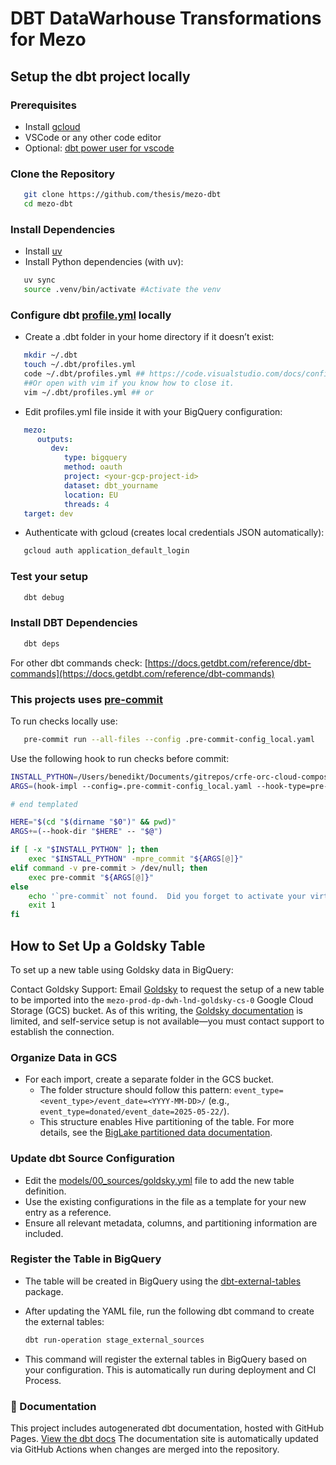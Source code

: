 # DBT DataWarhouse Transformations for Mezo

## Setup the dbt project locally

### Prerequisites

- Install [gcloud](https://cloud.google.com/sdk/docs/install)
- VSCode or any other code editor
- Optional: [dbt power user for vscode](https://marketplace.visualstudio.com/items?itemName=innoverio.vscode-dbt-power-user)

### Clone the Repository

```sh
   git clone https://github.com/thesis/mezo-dbt
   cd mezo-dbt
```

### Install Dependencies

- Install [uv](https://docs.astral.sh/uv/getting-started/installation/#installing-uv)
- Install Python dependencies (with uv):

```sh
   uv sync
   source .venv/bin/activate #Activate the venv
```

### Configure dbt [profile.yml](https://docs.getdbt.com/docs/core/connect-data-platform/profiles.yml) locally

- Create a .dbt folder in your home directory if it doesn’t exist:

```sh
   mkdir ~/.dbt
   touch ~/.dbt/profiles.yml
   code ~/.dbt/profiles.yml ## https://code.visualstudio.com/docs/configure/command-line#_launching-from-command-line
   ##Or open with vim if you know how to close it.
   vim ~/.dbt/profiles.yml ## or
```

- Edit profiles.yml file inside it with your BigQuery configuration:

```yml
   mezo:
      outputs:
         dev:
            type: bigquery
            method: oauth
            project: <your-gcp-project-id>
            dataset: dbt_yourname
            location: EU
            threads: 4
   target: dev
```

- Authenticate with gcloud (creates local credentials JSON automatically):

```sh
   gcloud auth application_default_login
```

### Test your setup

```sh
   dbt debug
```

### Install DBT Dependencies

```sh
   dbt deps
```

For other dbt commands check:
[https://docs.getdbt.com/reference/dbt-commands](https://docs.getdbt.com/reference/dbt-commands)

### This projects uses [pre-commit](https://pre-commit.com/)

To run checks locally use:

```sh
   pre-commit run --all-files --config .pre-commit-config_local.yaml
```

Use the following hook to run checks before commit:

```bash
INSTALL_PYTHON=/Users/benedikt/Documents/gitrepos/crfe-orc-cloud-composer/.venv/bin/python3
ARGS=(hook-impl --config=.pre-commit-config_local.yaml --hook-type=pre-commit)

# end templated

HERE="$(cd "$(dirname "$0")" && pwd)"
ARGS+=(--hook-dir "$HERE" -- "$@")

if [ -x "$INSTALL_PYTHON" ]; then
    exec "$INSTALL_PYTHON" -mpre_commit "${ARGS[@]}"
elif command -v pre-commit > /dev/null; then
    exec pre-commit "${ARGS[@]}"
else
    echo '`pre-commit` not found.  Did you forget to activate your virtualenv?' 1>&2
    exit 1
fi
```

## How to Set Up a Goldsky Table

To set up a new table using Goldsky data in BigQuery:

Contact Goldsky Support: Email [Goldsky](support@goldsky.com) to request the setup of a new table to be imported into the `mezo-prod-dp-dwh-lnd-goldsky-cs-0` Google Cloud Storage (GCS) bucket. As of this writing, the [Goldsky documentation](https://docs.goldsky.com/mirror/extensions/channels/aws-s3) is limited, and self-service setup is not available—you must contact support to establish the connection.

### Organize Data in GCS

- For each import, create a separate folder in the GCS bucket.
  - The folder structure should follow this pattern: `event_type=<event_type>/event_date=<YYYY-MM-DD>/` (e.g., `event_type=donated/event_date=2025-05-22/`).
  - This structure enables Hive partitioning of the table. For more details, see the [BigLake partitioned data documentation](https://cloud.google.com/bigquery/docs/create-cloud-storage-table-biglake#create-biglake-partitioned-data).

### Update dbt Source Configuration

- Edit the [models/00_sources/goldsky.yml](models/00_sources/goldsky.yml) file to add the new table definition.
- Use the existing configurations in the file as a template for your new entry as a reference.
- Ensure all relevant metadata, columns, and partitioning information are included.

### Register the Table in BigQuery

- The table will be created in BigQuery using the [dbt-external-tables](https://github.com/dbt-labs/dbt-external-tables) package.
- After updating the YAML file, run the following dbt command to create the external tables:

     ```sh
     dbt run-operation stage_external_sources
     ```

- This command will register the external tables in BigQuery based on your configuration. This is automatically run during deployment and CI Process.

### 📖 Documentation

This project includes autogenerated dbt documentation, hosted with GitHub Pages.
[View the dbt docs](https://thesis.github.io/mezo-dbt/#!/overview)
The documentation site is automatically updated via GitHub Actions when changes are merged into the repository.